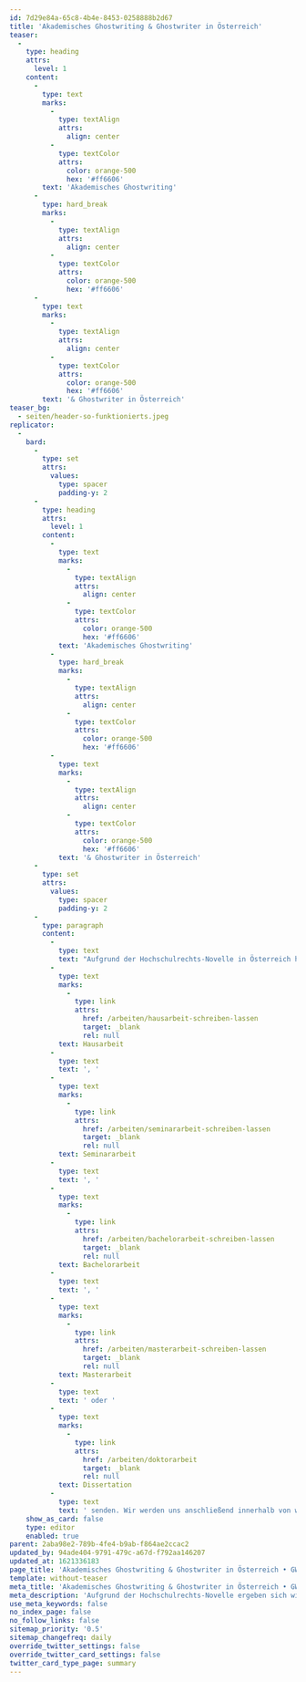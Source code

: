 ```yaml
---
id: 7d29e84a-65c8-4b4e-8453-0258888b2d67
title: 'Akademisches Ghostwriting & Ghostwriter in Österreich'
teaser:
  -
    type: heading
    attrs:
      level: 1
    content:
      -
        type: text
        marks:
          -
            type: textAlign
            attrs:
              align: center
          -
            type: textColor
            attrs:
              color: orange-500
              hex: '#ff6606'
        text: 'Akademisches Ghostwriting'
      -
        type: hard_break
        marks:
          -
            type: textAlign
            attrs:
              align: center
          -
            type: textColor
            attrs:
              color: orange-500
              hex: '#ff6606'
      -
        type: text
        marks:
          -
            type: textAlign
            attrs:
              align: center
          -
            type: textColor
            attrs:
              color: orange-500
              hex: '#ff6606'
        text: '& Ghostwriter in Österreich'
teaser_bg:
  - seiten/header-so-funktionierts.jpeg
replicator:
  -
    bard:
      -
        type: set
        attrs:
          values:
            type: spacer
            padding-y: 2
      -
        type: heading
        attrs:
          level: 1
        content:
          -
            type: text
            marks:
              -
                type: textAlign
                attrs:
                  align: center
              -
                type: textColor
                attrs:
                  color: orange-500
                  hex: '#ff6606'
            text: 'Akademisches Ghostwriting'
          -
            type: hard_break
            marks:
              -
                type: textAlign
                attrs:
                  align: center
              -
                type: textColor
                attrs:
                  color: orange-500
                  hex: '#ff6606'
          -
            type: text
            marks:
              -
                type: textAlign
                attrs:
                  align: center
              -
                type: textColor
                attrs:
                  color: orange-500
                  hex: '#ff6606'
            text: '& Ghostwriter in Österreich'
      -
        type: set
        attrs:
          values:
            type: spacer
            padding-y: 2
      -
        type: paragraph
        content:
          -
            type: text
            text: "Aufgrund der Hochschulrechts-Novelle in Österreich hat sich die Unternehmensführung von GWriters dazu entschieden, den gesamten österreichischen Markt in Zukunft nicht mehr zu bedienen. Der zentrale Beweggrund hierfür ist, dass GWriters sich stets an gesetzliche Vorgaben gehalten hat und dies auch beibehalten wird. In der Folge bedeutet dies, dass ab sofort Vertragsschlüsse mit oder für Kunden mit Wohnsitz in Österreich abgelehnt werden. Dies gilt auch unabhängig vom Wohnsitz für alle, die an österreichischen Universitäten,\_Fachhochschulen oder Schulen eingeschrieben sind. Wenn dies nicht auf Sie zutrifft, dann können Sie uns gerne mit einem Klick auf den nachfolgenden Button eine unverbindliche Anfrage für die Erstellung einer Mustervorlage für Ihre "
          -
            type: text
            marks:
              -
                type: link
                attrs:
                  href: /arbeiten/hausarbeit-schreiben-lassen
                  target: _blank
                  rel: null
            text: Hausarbeit
          -
            type: text
            text: ', '
          -
            type: text
            marks:
              -
                type: link
                attrs:
                  href: /arbeiten/seminararbeit-schreiben-lassen
                  target: _blank
                  rel: null
            text: Seminararbeit
          -
            type: text
            text: ', '
          -
            type: text
            marks:
              -
                type: link
                attrs:
                  href: /arbeiten/bachelorarbeit-schreiben-lassen
                  target: _blank
                  rel: null
            text: Bachelorarbeit
          -
            type: text
            text: ', '
          -
            type: text
            marks:
              -
                type: link
                attrs:
                  href: /arbeiten/masterarbeit-schreiben-lassen
                  target: _blank
                  rel: null
            text: Masterarbeit
          -
            type: text
            text: ' oder '
          -
            type: text
            marks:
              -
                type: link
                attrs:
                  href: /arbeiten/doktorarbeit
                  target: _blank
                  rel: null
            text: Dissertation
          -
            type: text
            text: ' senden. Wir werden uns anschließend innerhalb von wenigen Stunden bei Ihnen zurückmelden.'
    show_as_card: false
    type: editor
    enabled: true
parent: 2aba98e2-789b-4fe4-b9ab-f864ae2ccac2
updated_by: 94ade404-9791-479c-a67d-f792aa146207
updated_at: 1621336183
page_title: 'Akademisches Ghostwriting & Ghostwriter in Österreich • GWriters.de'
template: without-teaser
meta_title: 'Akademisches Ghostwriting & Ghostwriter in Österreich • GWriters.de'
meta_description: 'Aufgrund der Hochschulrechts-Novelle ergeben sich wichtige Änderungen für Interessenten aus Österreich, die nach Ghostwritern suchen.'
use_meta_keywords: false
no_index_page: false
no_follow_links: false
sitemap_priority: '0.5'
sitemap_changefreq: daily
override_twitter_settings: false
override_twitter_card_settings: false
twitter_card_type_page: summary
---
```

